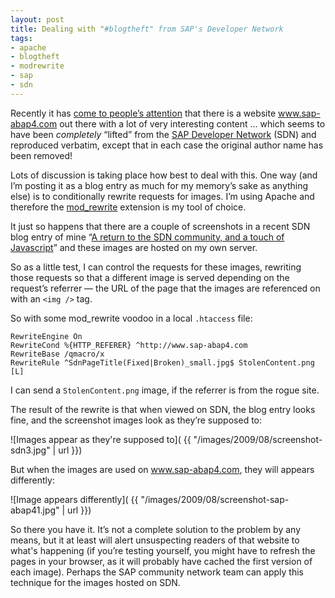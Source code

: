 ```yaml
---
layout: post
title: Dealing with "#blogtheft" from SAP's Developer Network
tags:
- apache
- blogtheft
- modrewrite
- sap
- sdn
---
```



Recently it has [come to people’s attention](http://search.twitter.com/search?q=%23blogtheft) that there is a website www.sap-abap4.com out there with a lot of very interesting content … which seems to have been *completely* “lifted” from the [SAP Developer Network](http://www.sdn.sap.com) (SDN) and reproduced verbatim, except that in each case the original author name has been removed!

Lots of discussion is taking place how best to deal with this. One way (and I’m posting it as a blog entry as much for my memory’s sake as anything else) is to conditionally rewrite requests for images. I’m using Apache and therefore the [mod_rewrite](http://httpd.apache.org/docs/2.0/mod/mod_rewrite.html) extension is my tool of choice.

It just so happens that there are a couple of screenshots in a recent SDN blog entry of mine “[A return to the SDN community, and a touch of Javascript](https://blogs.sap.com/2009/05/27/a-return-to-the-sdn-community-and-a-touch-of-javascript/)” and these images are hosted on my own server.

So as a little test, I can control the requests for these images, rewriting those requests so that a different image is served depending on the request’s referrer — the URL of the page that the images are referenced on with an `<img />` tag.

So with some mod_rewrite voodoo in a local `.htaccess` file:

```
RewriteEngine On
RewriteCond %{HTTP_REFERER} ^http://www.sap-abap4.com
RewriteBase /qmacro/x
RewriteRule ^SdnPageTitle(Fixed|Broken)_small.jpg$ StolenContent.png [L]
```

I can send a `StolenContent.png` image, if the referrer is from the rogue site.

The result of the rewrite is that when viewed on SDN, the blog entry looks fine, and the screenshot images look as they’re supposed to:

![Images appear as they're supposed to]( {{ "/images/2009/08/screenshot-sdn3.jpg" | url }})

But when the images are used on www.sap-abap4.com, they will appears differently:

![Image appears differently]( {{ "/images/2009/08/screenshot-sap-abap41.jpg" | url }})

So there you have it. It’s not a complete solution to the problem by any means, but it at least will alert unsuspecting readers of that website to what's happening (if you’re testing yourself, you might have to refresh the pages in your browser, as it will probably have cached the first version of each image). Perhaps the SAP community network team can apply this technique for the images hosted on SDN.


